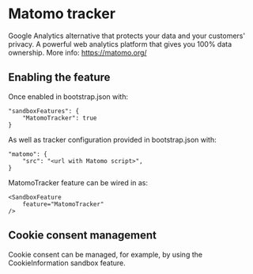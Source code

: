 # Matomo tracker

Google Analytics alternative that protects your data and your customers' privacy. A powerful web analytics platform that gives you 100% data ownership. More info: https://matomo.org/

## Enabling the feature

Once enabled in bootstrap.json with:

    "sandboxFeatures": {
        "MatomoTracker": true
    }

As well as tracker configuration provided in bootstrap.json with:

    "matomo": {
        "src": "<url with Matomo script>",
    }

MatomoTracker feature can be wired in as:

    <SandboxFeature
        feature="MatomoTracker"
    />

## Cookie consent management

Cookie consent can be managed, for example, by using the CookieInformation sandbox feature.
